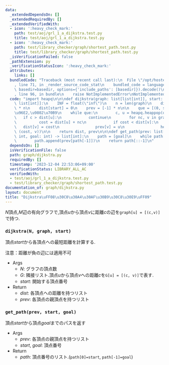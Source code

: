 ```yaml
---
data:
  _extendedDependsOn: []
  _extendedRequiredBy: []
  _extendedVerifiedWith:
  - icon: ':heavy_check_mark:'
    path: test/aoj/grl_1_a_dijkstra.test.py
    title: test/aoj/grl_1_a_dijkstra.test.py
  - icon: ':heavy_check_mark:'
    path: test/library_checker/graph/shortest_path.test.py
    title: test/library_checker/graph/shortest_path.test.py
  _isVerificationFailed: false
  _pathExtension: py
  _verificationStatusIcon: ':heavy_check_mark:'
  attributes:
    links: []
  bundledCode: "Traceback (most recent call last):\n  File \"/opt/hostedtoolcache/PyPy/3.10.13/x64/lib/pypy3.10/site-packages/onlinejudge_verify/documentation/build.py\"\
    , line 71, in _render_source_code_stat\n    bundled_code = language.bundle(stat.path,\
    \ basedir=basedir, options={'include_paths': [basedir]}).decode()\n  File \"/opt/hostedtoolcache/PyPy/3.10.13/x64/lib/pypy3.10/site-packages/onlinejudge_verify/languages/python.py\"\
    , line 96, in bundle\n    raise NotImplementedError\nNotImplementedError\n"
  code: "import heapq\n\n\ndef dijkstra(graph: list[list[int]], start: int) -> tuple[list[int],\
    \ list[int]]:\n    INF = float(\"inf\")\n    n = len(graph)\n    dist = [INF]\
    \ * n\n    dist[start] = 0\n    prev = [-1] * n\n\n    que = [(0, start)]  # \u8DDD\
    \u96E2,\u9802\u70B9\n    while que:\n        c, u = heapq.heappop(que)\n     \
    \   if c > dist[u]:\n            continue\n        for nc, v in graph[u]:\n  \
    \          cost = dist[u] + nc\n            if cost < dist[v]:\n             \
    \   dist[v] = cost\n                prev[v] = u\n                heapq.heappush(que,\
    \ (cost, v))\n\n    return dist, prev\n\n\ndef get_path(prev: list[int], start:\
    \ int, goal: int) -> list[int]:\n    path = [goal]\n    while path[-1] != start:\n\
    \        path.append(prev[path[-1]])\n    return path[::-1]\n"
  dependsOn: []
  isVerificationFile: false
  path: graph/dijkstra.py
  requiredBy: []
  timestamp: '2023-12-04 22:53:06+09:00'
  verificationStatus: LIBRARY_ALL_AC
  verifiedWith:
  - test/aoj/grl_1_a_dijkstra.test.py
  - test/library_checker/graph/shortest_path.test.py
documentation_of: graph/dijkstra.py
layout: document
title: "Dijkstra\uFF08\u30C0\u30A4\u30AF\u30B9\u30C8\u30E9\uFF09"
---
```


$N$頂点,$M$辺の有向グラフで,頂点$u$から頂点$v$に距離$c$の辺を`graph[u] = [(c,v)]`で持つ.

### `dijkstra(N, graph, start)`

頂点$start$から各頂点への最短距離を計算する.

注意：距離が負の辺には適用不可

- Args
    - $N$: グラフの頂点数
    - $G$: 隣接リスト.頂点$u$から頂点$v$への距離$c$を`G[u] = [(c, v)]`で表す.
    - $start$: 開始する頂点番号
- Return
    - $dist$: 各頂点への距離を持つリスト
    - $prev$: 各頂点の親頂点を持つリスト  


### `get_path(prev, start, goal)`

頂点$start$から頂点$goal$までのパスを返す

- Args
    - $prev$: 各頂点の親頂点を持つリスト  
    - $start$, $goal$: 頂点番号
- Return
    - $path$: 頂点番号のリスト.(`path[0]=start`, `path[-1]=goal`)



